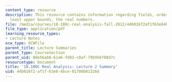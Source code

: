 ```yaml
---
content_type: resource
description: This resource contains information regarding fields, ordered fields,
  least upper bounds, the real numbers.
file: /media/courses/18-100c-real-analysis-fall-2012/44b016f2af1f63e84bce01708b01326d_MIT18_100CF12_l2sum.pdf
file_type: application/pdf
learning_resource_types:
- Lecture Notes
ocw_type: OCWFile
parent_title: Lecture Summaries
parent_type: CourseSection
parent_uid: 0de56ab8-61e6-fd83-c0af-79b956f08d7c
resourcetype: Document
title: '18.100C Real Analysis: Lecture 2 Summary'
uid: 44b016f2-af1f-63e8-4bce-01708b01326d
---
```

